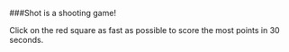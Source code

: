 ###Shot is a shooting game!

Click on the red square as fast as possible to score the most points in 30 seconds.